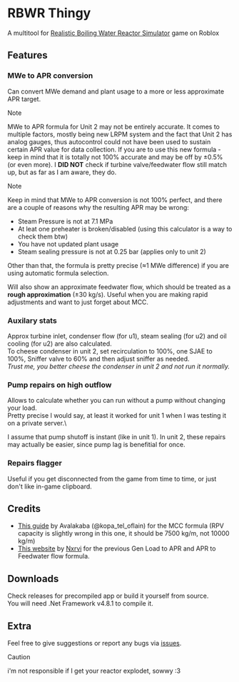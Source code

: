# RBWR Thingy
A multitool for [Realistic Boiling Water Reactor Simulator](https://www.roblox.com/games/11765852158) game on Roblox

## Features
### MWe to APR conversion
Can convert MWe demand and plant usage to a more or less approximate APR target.

> [!NOTE]
> MWe to APR formula for Unit 2 may not be entirely accurate.
> It comes to multiple factors, mostly being new LRPM system and the fact that Unit 2 has analog gauges, thus autocontrol could not have been used to sustain certain APR value for data collection.
> If you are to use this new formula - keep in mind that it is totally not 100% accurate and may be off by ±0.5% (or even more).
> I **DID NOT** check if turbine valve/feedwater flow still match up, but as far as I am aware, they do.

> [!NOTE]
> Keep in mind that MWe to APR conversion is not 100% perfect, and there are a couple of reasons why the resulting APR may be wrong:
> - Steam Pressure is not at 7.1 MPa
> - At leat one preheater is broken/disabled (using this calculator is a way to check them btw)
> - You have not updated plant usage
> - Steam sealing pressure is not at 0.25 bar (applies only to unit 2)
> 
> Other than that, the formula is pretty precise (≈1 MWe difference) if you are using automatic formula selection.

Will also show an approximate feedwater flow, which should be treated as a **rough approximation** (±30 kg/s).
Useful when you are making rapid adjustments and want to just forget about MCC.

### Auxilary stats
Approx turbine inlet, condenser flow (for u1), steam sealing (for u2) and oil cooling (for u2) are also calculated.\
To cheese condenser in unit 2, set recirculation to 100%, one SJAE to 100%, Sniffer valve to 60% and then adjust sniffer as needed.\
*Trust me, you better cheese the condenser in unit 2 and not run it normally.*

### Pump repairs on high outflow
Allows to calculate whether you can run without a pump without changing your load.\
Pretty precise I would say, at least it worked for unit 1 when I was testing it on a private server.\

I assume that pump shutoff is instant (like in unit 1). In unit 2, these repairs may actually be easier, since pump lag is benefitial for once.
### Repairs flagger
Useful if you get disconnected from the game from time to time, or just don't like in-game clipboard.

## Credits
- [This guide](https://docs.google.com/document/d/1Irwh4lIR1y15hKauZ3XupzsZ79sPYgwSfMnnWt8aulc/edit) by Avalakaba (@kopa_tel_oflain) for the MCC formula (RPV capacity is slightly wrong in this one, it should be 7500 kg/m, not 10000 kg/m)
- [This website](https://nxrvi.github.io/rbwrmultitoolweb/) by [Nxrvi](https://github.com/Nxrvi) for the previous Gen Load to APR and APR to Feedwater flow formula.

## Downloads
Check releases for precompiled app or build it yourself from source.\
You will need .Net Framework v4.8.1 to compile it.

## Extra
Feel free to give suggestions or report any bugs via [issues](https://github.com/artv15/RBWR-Thingy/issues).
> [!CAUTION]
> i'm not responsible if I get your reactor explodet, sowwy :3
